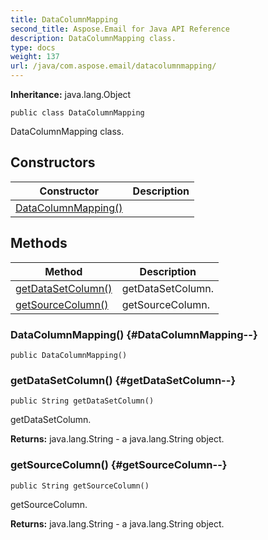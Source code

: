 ```yaml
---
title: DataColumnMapping
second_title: Aspose.Email for Java API Reference
description: DataColumnMapping class.
type: docs
weight: 137
url: /java/com.aspose.email/datacolumnmapping/
---
```

**Inheritance:**
java.lang.Object
```
public class DataColumnMapping
```

DataColumnMapping class.
## Constructors

| Constructor | Description |
| --- | --- |
| [DataColumnMapping()](#DataColumnMapping--) |  |
## Methods

| Method | Description |
| --- | --- |
| [getDataSetColumn()](#getDataSetColumn--) | getDataSetColumn. |
| [getSourceColumn()](#getSourceColumn--) | getSourceColumn. |
### DataColumnMapping() {#DataColumnMapping--}
```
public DataColumnMapping()
```


### getDataSetColumn() {#getDataSetColumn--}
```
public String getDataSetColumn()
```


getDataSetColumn.

**Returns:**
java.lang.String - a java.lang.String object.
### getSourceColumn() {#getSourceColumn--}
```
public String getSourceColumn()
```


getSourceColumn.

**Returns:**
java.lang.String - a java.lang.String object.
